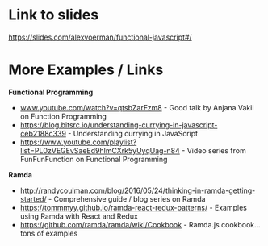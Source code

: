 # Link to slides
https://slides.com/alexvoerman/functional-javascript#/

# More Examples / Links

**Functional Programming**
* www.youtube.com/watch?v=qtsbZarFzm8 - Good talk by Anjana Vakil on Function Programming
* https://blog.bitsrc.io/understanding-currying-in-javascript-ceb2188c339 - Understanding currying in JavaScript
* https://www.youtube.com/playlist?list=PL0zVEGEvSaeEd9hlmCXrk5yUyqUag-n84 - Video series from FunFunFunction on Functional Programming

**Ramda**
* http://randycoulman.com/blog/2016/05/24/thinking-in-ramda-getting-started/ - Comprehensive guide / blog series on Ramda
* https://tommmyy.github.io/ramda-react-redux-patterns/ - Examples using Ramda with React and Redux
* https://github.com/ramda/ramda/wiki/Cookbook - Ramda.js cookbook... tons of examples
